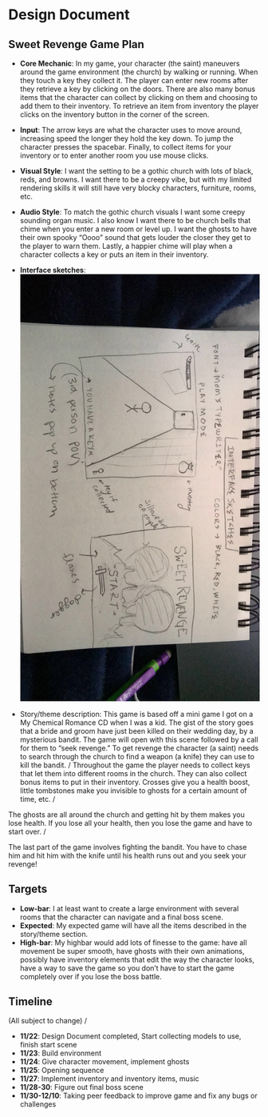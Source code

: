 # Design Document

## Sweet Revenge Game Plan 
* **Core Mechanic**: In my game, your character (the saint) maneuvers around the game environment (the church) by walking or running. When they touch a key they collect it. The player can enter new rooms after they retrieve a key by clicking on the doors. There are also many bonus items that the character can collect by clicking on them and choosing to add them to their inventory. To retrieve an item from inventory the player clicks on the inventory button in the corner of the screen.  
* **Input**: The arrow keys are what the character uses to move around, increasing speed the longer they hold the key down. To jump the character presses the spacebar. Finally, to collect items for your inventory or to enter another room you use mouse clicks.  
* **Visual Style**: I want the setting to be a gothic church with lots of black, reds, and browns. I want there to be a creepy vibe, but with my limited rendering skills it will still have very blocky characters, furniture, rooms, etc.  
* **Audio Style**: To match the gothic church visuals I want some creepy sounding organ music. I also know I want there to be church bells that chime when you enter a new room or level up. I want the ghosts to have their own spooky “Oooo” sound that gets louder the closer they get to the player to warn them. Lastly, a happier chime will play when a character collects a key or puts an item in their inventory. 
* **Interface sketches**:
![sketch](https://github.com/marenfrank/csc470-fall2020/blob/master/exercises/final/Image/sketch.JPG)

* Story/theme description: This game is based off a mini game I got on a My Chemical Romance CD when I was a kid. The gist of the story goes that a bride and groom have just been killed on their wedding day, by a mysterious bandit. The game will open with this scene followed by a call for them to “seek revenge.” To get revenge the character (a saint) needs to search through the church to find a weapon (a knife) they can use to kill the bandit. /
Throughout the game the player needs to collect keys that let them into different rooms in the church. They can also collect bonus items to put in their inventory. Crosses give you a health boost, little tombstones make you invisible to ghosts for a certain amount of time, etc. /

The ghosts are all around the church and getting hit by them makes you lose health. If you lose all your health, then you lose the game and have to start over. /

The last part of the game involves fighting the bandit. You have to chase him and hit him with the knife until his health runs out and you seek your revenge!  
## Targets
* **Low-bar**: I at least want to create a large environment with several rooms that the character can navigate and a final boss scene.
* **Expected**: My expected game will have all the items described in the story/theme section. 
* **High-bar**: My highbar would add lots of finesse to the game: have all movement be super smooth, have ghosts with their own animations, possibly have inventory elements that edit the way the character looks, have a way to save the game so you don’t have to start the game completely over if you lose the boss battle.  

## Timeline 
(All subject to change) /
* **11/22**: Design Document completed, Start collecting models to use, finish start scene 
* **11/23**: Build environment 
* **11/24**: Give character movement, implement ghosts
* **11/25**: Opening sequence
* **11/27**: Implement inventory and inventory items, music  
* **11/28-30**: Figure out final boss scene
* **11/30-12/10**: Taking peer feedback to improve game and fix any bugs or challenges 


